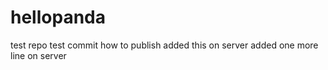 # hellopanda
test repo
test commit
how to publish
added this on server
added one more line on server
